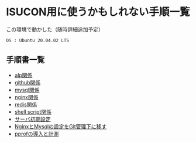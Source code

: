 # ISUCON用に使うかもしれない手順一覧

この環境で動かした（随時詳細追加予定）
```
OS : Ubuntu 20.04.02 LTS
```

## 手順書一覧
- [alp関係](./alp.md)
- [github関係](./github.md)
- [mysql関係](./mysql.md)
- [nginx関係](./nginx.md)
- [redis関係](./redis.md)
- [shell script関係](./shell-script.md)
- [サーバ初期設定](./server-init.md)
- [NginxとMysqlの設定をGit管理下に移す](./etc.md)
- [pprofの導入と計測](./pprof.md)
